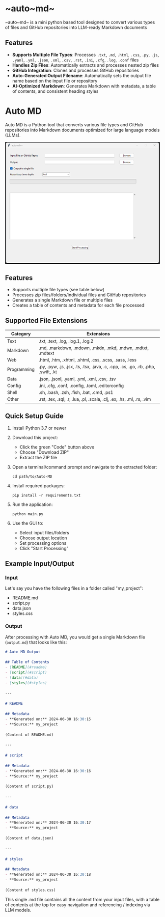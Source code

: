 # ~auto~md~

~auto~md~ is a mini python based tool designed to convert various types of files and GitHub repositories into LLM-ready Markdown documents


## Features

- **Supports Multiple File Types**: Processes `.txt`, `.md`, `.html`, `.css`, `.py`, `.js`, `.yaml`, `.yml`, `.json`, `.xml`, `.csv`, `.rst`, `.ini`, `.cfg`, `.log`, `.conf` files
- **Handles Zip Files**: Automatically extracts and processes nested zip files
- **GitHub Integration**: Clones and processes GitHub repositories
- **Auto-Generated Output Filename**: Automatically sets the output file name based on the input file or repository
- **AI-Optimized Markdown**: Generates Markdown with metadata, a table of contents, and consistent heading styles

# Auto MD

Auto MD is a Python tool that converts various file types and GitHub repositories into Markdown documents optimized for large language models (LLMs).

![screen](auto-md-gui.png)

## Features

- Supports multiple file types (see table below)
- Processes zip files/folders/individual files and GitHub repositories
- Generates a single Markdown file or multiple files
- Creates a table of contents and metadata for each file processed

## Supported File Extensions

| Category | Extensions |
|----------|------------|
| Text | .txt, .text, .log, .log.1, .log.2 |
| Markdown | .md, .markdown, .mdown, .mkdn, .mkd, .mdwn, .mdtxt, .mdtext |
| Web | .html, .htm, .xhtml, .shtml, .css, .scss, .sass, .less |
| Programming | .py, .pyw, .js, .jsx, .ts, .tsx, .java, .c, .cpp, .cs, .go, .rb, .php, .swift, .kt |
| Data | .json, .jsonl, .yaml, .yml, .xml, .csv, .tsv |
| Config | .ini, .cfg, .conf, .config, .toml, .editorconfig |
| Shell | .sh, .bash, .zsh, .fish, .bat, .cmd, .ps1 |
| Other | .rst, .tex, .sql, .r, .lua, .pl, .scala, .clj, .ex, .hs, .ml, .rs, .vim |

## Quick Setup Guide

1. Install Python 3.7 or newer

2. Download this project:
   - Click the green "Code" button above
   - Choose "Download ZIP"
   - Extract the ZIP file

3. Open a terminal/command prompt and navigate to the extracted folder:
   ```
   cd path/to/Auto-MD
   ```

4. Install required packages:
   ```
   pip install -r requirements.txt
   ```

5. Run the application:
   ```
   python main.py
   ```

6. Use the GUI to:
   - Select input files/folders
   - Choose output location
   - Set processing options
   - Click "Start Processing"

## Example Input/Output

### Input

Let's say you have the following files in a folder called "my_project":

- README.md
- script.py
- data.json
- styles.css

### Output

After processing with Auto MD, you would get a single Markdown file (`output.md`) that looks like this:

```markdown
# Auto MD Output

## Table of Contents
- [README](#readme)
- [script](#script)
- [data](#data)
- [styles](#styles)

---

# README

## Metadata
- **Generated on:** 2024-06-30 16:30:15
- **Source:** my_project

(Content of README.md)

---

# script

## Metadata
- **Generated on:** 2024-06-30 16:30:16
- **Source:** my_project

(Content of script.py)

---

# data

## Metadata
- **Generated on:** 2024-06-30 16:30:17
- **Source:** my_project

(Content of data.json)

---

# styles

## Metadata
- **Generated on:** 2024-06-30 16:30:18
- **Source:** my_project

(Content of styles.css)
```

This single .md file contains all the content from your input files, with a table of contents at the top for easy navigation and referencing / indexing via LLM models.
